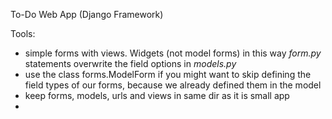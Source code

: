To-Do Web App (Django Framework)

Tools:

* simple forms with views. Widgets (not model forms)
in this way _form.py_ statements overwrite the field options in _models.py_  
* use the class forms.ModelForm if you might want to skip defining the field
 types of our forms, because we already defined them in the model  
* keep forms, models, urls and views in same dir as it is small app  
* 


